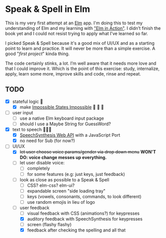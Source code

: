 # Speak & Spell in Elm

This is my very first attempt at an [Elm](https://elm-lang.org/) app. I'm doing this to test my understanding of Elm and my learning with ["Elm in Action"](https://www.manning.com/books/elm-in-action). I didn’t finish the book yet and I could not resist trying to apply what I've learned so far.

I picked Speak & Spell because it's a good mix of UI/UX and as a starting point to learn and practice. It will never be more than a simple exercise. A good "*first project*" kinda thing.

The code certainly stinks, a lot. I’m well aware that it needs more love and that I could improve it. Which is the point of this exercise: study, internalize, apply, learn some more, improve skills and code, rinse and repeat.

## TODO

- [x] stateful logic 🥳
  - [x] make [Impossible States Impossible](https://sporto.github.io/elm-patterns/basic/impossible-states.html) 🎉 🎉 🎉
- [ ] user input
  - [ ] use a native Elm keyboard input package
  - [ ] should I use a Maybe String for GuessWord?
- [x] text to speech 🤖🤖🤖
  - [x] [SpeechSynthesis Web API](https://developer.mozilla.org/en-US/docs/Web/API/SpeechSynthesis) with a JavaScript Port
  - [x] no need for Sub (for now?)
- [ ] UI/UX
  - [x] ~~let user choose voice params/gender via drop down menu~~ **WON'T DO: voice change messes up everything.**
  - [ ] let user disable voice:
    - [ ] completely
    - [ ] for some features (e.g: just keys, just feedback)
  - [ ] look as close as possible to a Speak & Spell
    - [ ] CSS? elm-css? elm-ui?
    - [ ] expandable screen "side loading tray"
    - [ ] keys (vowels, consonants, commands, to look different)
    - [ ] use random emojis in lieu of logo
  - [ ] user feedback
    - [ ] visual feedback with CSS (animations?) for keypresses
    - [x] auditory feedback with SpeechSynthesis for keypresses
    - [ ] screen (flashy flashy)
    - [x] feedback after checking the spelling and all that
